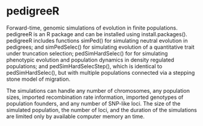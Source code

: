 # pedigreeR
Forward-time, genomic simulations of evolution in finite populations. 
pedigreeR is an R package and can be installed using install.packages().
pedigreeR includes functions simPed() for simulating neutral evolution in pedigrees; and simPedSelec() for simulating 
evolution of a quantitative trait under truncation selection; pedSimHardSelec() for for simulating phenotypic evolution and population dynamics in density regulated populations; and pedSimHardSelecStep(), which is identical to pedSimHardSelec(), but with multiple populations connected via a stepping stone model of migration. 

The simulations can handle any number of chromosomes, any population sizes, imported recombination rate information, imported genotypes of population founders, and any number of SNP-like loci. The size of the simulated population, the number of loci, and the duration of the simulations are limited only by available computer memory an time. 
